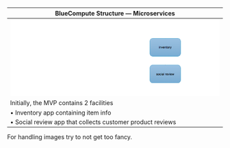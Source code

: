 <!-- .slide: data-background="resources/footer-page.png" data-background-size="contain" data-background-position="bottom"  -->

|BlueCompute Structure — Microservices|
|------------------------------------------------------|
|<img class="plain" src="resources/11-inventory.png" height="100%" width="100%" />|
|Initially, the MVP contains 2 facilities|
|• Inventory app containing item info|
|• Social review app that collects customer product reviews| 


<aside class="notes">
  <p>
    For handling images try to not get too fancy.
  </p>
</aside>

